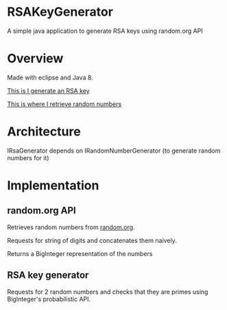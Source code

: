 # RSAKeyGenerator
A simple java application to generate RSA keys using random.org API

# Overview
Made with eclipse and Java 8.

[This is I generate an RSA key](https://github.com/unusep/RSAKeyGenerator/blob/master/src/HomeworkRsaGenerator.java)

[This is where I retrieve random numbers](https://github.com/unusep/RSAKeyGenerator/blob/master/src/RandomOrgGen.java)

# Architecture
IRsaGenerator depends on IRandomNumberGenerator (to generate random numbers for it)

# Implementation
## random.org API
Retrieves random numbers from [random.org](https://www.random.org/clients/http/). 

Requests for string of digits and concatenates them naively.

Returns a BigInteger representation of the numbers

## RSA key generator
Requests for 2 random numbers and checks that they are primes using BigInteger's probabilistic API.
